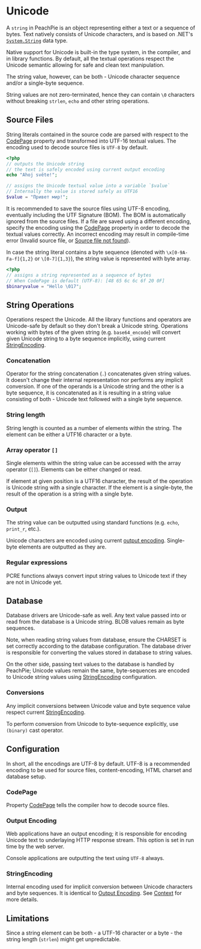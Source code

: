 # Unicode

A `string` in PeachPie is an object representing either a text or a sequence of bytes. Text natively consists of Unicode characters, and is based on .NET's [`System.String`](https://docs.microsoft.com/en-us/dotnet/csharp/programming-guide/strings/) data type.

Native support for Unicode is built-in the type system, in the compiler, and in library functions. By default, all the textual operations respect the Unicode semantic allowing for safe and clean text manipulation.

The string value, however, can be both - Unicode character sequence and/or a single-byte sequence.

String values are not zero-terminated, hence they can contain `\0` characters without breaking `strlen`, `echo` and other string operations.

## Source Files

String literals contained in the source code are parsed with respect to the [CodePage](msbuild#codepage) property and transformed into UTF-16 textual values. The encoding used to decode source files is `UTF-8` by default.

```php
<?php
// outputs the Unicode string
// the text is safely encoded using current output encoding
echo "Ahoj světe!";

// assigns the Unicode textual value into a variable `$value`
// Internally the value is stored safely as UTF16
$value = "Привет мир!";
```

It is recommended to save the source files using UTF-8 encoding, eventually including the UTF Signature (BOM). The BOM is automatically ignored from the source files. If a file are saved using a different encoding, specify the encoding using the [CodePage](msbuild#codepage) property in order to decode the textual values correctly. An incorrect encoding may result in compile-time error (Invalid source file, or [Source file not found](https://github.com/peachpiecompiler/peachpie/issues/601)).

In case the string literal contains a byte sequence (denoted with `\x[0-9A-Fa-f]{1,2}` or `\[0-7]{1,3}`), the string value is represented with byte array.

```php
<?php
// assigns a string represented as a sequence of bytes
// When CodePage is default (UTF-8): [48 65 6c 6c 6f 20 0F]
$binaryvalue = "Hello \017";
```

## String Operations

Operations respect the Unicode. All the library functions and operators are Unicode-safe by default so they don't break a Unicode string. Operations working with bytes of the given string (e.g. `base64_encode`) will convert given Unicode string to a byte sequence implicitly, using current [StringEncoding](#StringEncoding).

### Concatenation

Operator for the string concatenation (`.`) concatenates given string values. It doesn't change their internal representation nor performs any implicit conversion. If one of the operands is a Unicode string and the other is a byte sequence, it is concatenated as it is resulting in a string value consisting of both - Unicode text followed with a single byte sequence.

### String length

String length is counted as a number of elements within the string. The element can be either a UTF16 character or a byte.

### Array operator `[]`

Single elements within the string value can be accessed with the array operator (`[]`). Elements can be either changed or read.

If element at given position is a UTF16 character, the result of the operation is Unicode string with a single character. If the element is a single-byte, the result of the operation is a string with a single byte.

### Output

The string value can be outputted using standard functions (e.g. `echo`, `print_r`, etc.).

Unicode characters are encoded using current [output encoding](#Output-Encoding). Single-byte elements are outputted as they are.

### Regular expressions

PCRE functions always convert input string values to Unicode text if they are not in Unicode yet.

## Database

Database drivers are Unicode-safe as well. Any text value passed into or read from the database is a Unicode string. BLOB values remain as byte sequences.

Note, when reading string values from database, ensure the CHARSET is set correctly according to the database configuration. The database driver is responsible for converting the values stored in database to string values.

On the other side, passing text values to the database is handled by PeachPie; Unicode values remain the same, byte-sequences are encoded to Unicode string values using [StringEncoding](#StringEncoding) configuration.

### Conversions

Any implicit conversions between Unicode value and byte sequence value respect current [StringEncoding](#StringEncoding).

To perform conversion from Unicode to byte-sequence explicitly, use `(binary)` cast operator.

## Configuration

In short, all the encodings are UTF-8 by default. UTF-8 is a recommended encoding to be used for source files, content-encoding, HTML charset and database setup.

### CodePage

Property [CodePage](msbuild#codepage) tells the compiler how to decode source files.

### Output Encoding

Web applications have an output encoding; it is responsible for encoding Unicode text to underlaying HTTP response stream. This option is set in run time by the web server.

Console applications are outputting the text using `UTF-8` always.

### StringEncoding

Internal encoding used for implicit conversion between Unicode characters and byte sequences. It is identical to [Output Encoding](#Output-Encoding). See [Context](/api/ref/context) for more details.

## Limitations

Since a string element can be both - a UTF-16 character or a byte - the string length (`strlen`) might get unpredictable.

